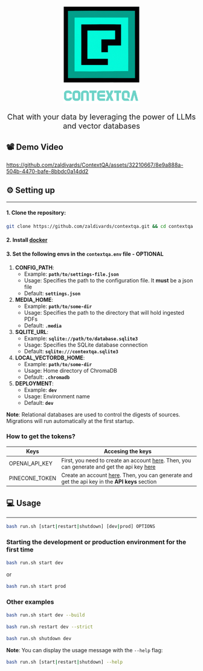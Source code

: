 <p  align="center">
   <img src="static/logo.png" width="200px" alt="SuperAGI logo" />
</p>
<p  align="center">
   <img src="static/title.png" width="200px" alt="SuperAGI logo" />
</p>

<p align="center" style="font-size: 20px">Chat with your data by leveraging the power of LLMs and vector databases</p>

## 📽 Demo Video

https://github.com/zaldivards/ContextQA/assets/32210667/8e9a888a-504b-4470-bafe-8bbdc0a14dd2

## ⚙️ Setting up

---

#### 1. Clone the repository:

```bash
git clone https://github.com/zaldivards/contextqa.git && cd contextqa
```

#### 2. Install [docker](https://docs.docker.com/engine/install/)

#### 3. Set the following envs in the `contextqa.env` file - **OPTIONAL**

1. **CONFIG_PATH**:
   - Example: **`path/to/settings-file.json`**
   - Usage: Specifies the path to the configuration file. It **must** be a json file
   - Default: **`settings.json`**
2. **MEDIA_HOME**:
   - Example: **`path/to/some-dir`**
   - Usage: Specifies the path to the directory that will hold ingested PDFs
   - Default: **`.media`**
3. **SQLITE_URL**:
   - Example: **`sqlite://path/to/database.sqlite3`**
   - Usage: Specifies the SQLite database connection
   - Default: **`sqlite:///contextqa.sqlite3`**
4. **LOCAL_VECTORDB_HOME**:
   - Example: **`path/to/some-dir`**
   - Usage: Home directory of ChromaDB
   - Default: **`.chromadb`**
5. **DEPLOYMENT**:
   - Example: **`dev`**
   - Usage: Environment name
   - Default: **`dev`**

**Note**: Relational databases are used to control the digests of sources. Migrations will run automatically at the first startup.

### How to get the tokens?

| Keys           | Accesing the keys                                                                                                                                                                                                                                                                                                                                                                |
| -------------- | -------------------------------------------------------------------------------------------------------------------------------------------------------------------------------------------------------------------------------------------------------------------------------------------------------------------------------------------------------------------------------- |
| OPENAI_API_KEY | First, you need to create an account [here](https://auth0.openai.com/u/signup/identifier?state=hKFo2SBMLTJkWUFpa2dVWlBrTDdrTjdxbEp2ZGt6RmZBakdvbKFur3VuaXZlcnNhbC1sb2dpbqN0aWTZIEhleHE1SGYzQkdpMjhDM3d3dnFVZERmamF6TVpTMEpGo2NpZNkgRFJpdnNubTJNdTQyVDNLT3BxZHR3QjNOWXZpSFl6d0Q). Then, you can generate and get the api key [here](https://platform.openai.com/account/api-keys) |
| PINECONE_TOKEN | Create an account [here](https://www.pinecone.io/). Then, you can generate and get the api key in the **API keys** section                                                                                                                                                                                                                                                       |

## 💻 Usage

---

```bash
bash run.sh [start|restart|shutdown] [dev|prod] OPTIONS
```

### Starting the development or production environment for the first time

```bash
bash run.sh start dev
```

or

```bash
bash run.sh start prod
```

### Other examples

```bash
bash run.sh start dev --build
```

```bash
bash run.sh restart dev --strict
```

```bash
bash run.sh shutdown dev
```

**Note**: You can display the usage message with the `--help` flag:

```bash
bash run.sh [start|restart|shutdown] --help
```
